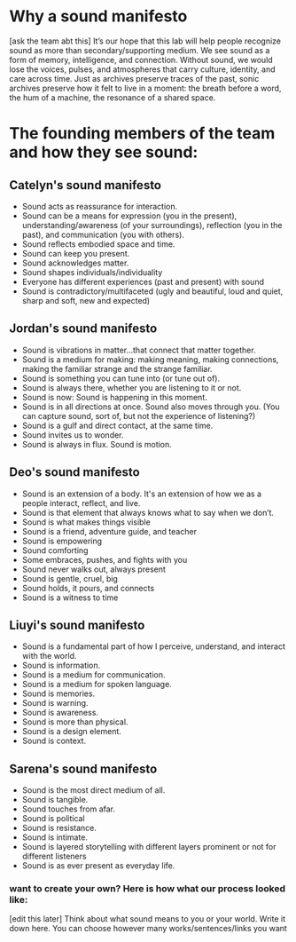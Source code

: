 # Why a sound manifesto 
[ask the team abt this]
It’s our hope that this lab will help people recognize sound as more than secondary/supporting medium. We see sound as a form of memory, intelligence, and connection. 
Without sound, we would lose the voices, pulses, and atmospheres that carry culture, identity, and care across time. Just as archives preserve traces of the past, sonic archives preserve how it felt to live in a moment: the breath before a word, the hum of a machine, the resonance of a shared space.

# The founding members of the team and how they see sound:
## Catelyn's sound manifesto
- Sound acts as reassurance for interaction.
- Sound can be a means for expression (you in the present), understanding/awareness (of your surroundings), reflection (you in the past), and communication (you with others).
- Sound reflects embodied space and time.
- Sound can keep you present.
- Sound acknowledges matter.
- Sound shapes individuals/individuality
- Everyone has different experiences (past and present) with sound
- Sound is contradictory/multifaceted (ugly and beautiful, loud and quiet, sharp and soft, new and expected)

## Jordan's sound manifesto
- Sound is vibrations in matter…that connect that matter together.
- Sound is a medium for making: making meaning, making connections, making the familiar strange and the strange familiar.
- Sound is something you can tune into (or tune out of).
- Sound is always there, whether you are listening to it or not.
- Sound is now: Sound is happening in this moment. 
- Sound is in all directions at once. Sound also moves through you.
(You can capture sound, sort of, but not the experience of listening?)
- Sound is a gulf and direct contact, at the same time.
- Sound invites us to wonder.
- Sound is always in flux. Sound is motion.

## Deo's sound manifesto
- Sound is an extension of a body. It's an extension of how we as a people interact, reflect, and live.
- Sound is that element that always knows what to say when we don’t.
- Sound is what makes things visible
- Sound is a friend, adventure guide, and teacher
- Sound is empowering
- Sound comforting
- Some embraces, pushes, and fights with you
- Sound never walks out, always present
- Sound is gentle, cruel, big
- Sound holds, it pours, and connects
- Sound is a witness to time


## Liuyi's sound manifesto
- Sound is a fundamental part of how I perceive, understand, and interact with the world.
- Sound is information.
- Sound is a medium for communication.
- Sound is a medium for spoken language.
- Sound is memories.
- Sound is warning.
- Sound is awareness.
- Sound is more than physical.
- Sound is a design element.
- Sound is context.

## Sarena's sound manifesto
- Sound is the most direct medium of all.
- Sound is tangible. 
- Sound touches from afar.
- Sound is political
- Sound is resistance.
- Sound is intimate. 
- Sound is layered storytelling with different layers prominent or not for different listeners
- Sound is as ever present as everyday life.

### want to create your own? Here is how what our process looked like:
[edit this later]
Think about what sound means to you or your world. 
Write it down here. You can choose however many works/sentences/links you want
